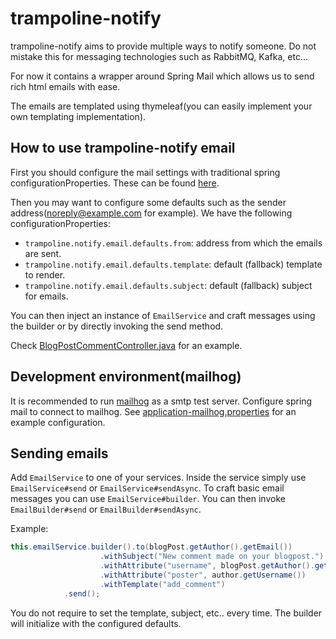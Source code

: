 # trampoline-notify

trampoline-notify aims to provide multiple ways to notify someone.
Do not mistake this for messaging technologies such as RabbitMQ, Kafka, etc...

For now it contains a wrapper around Spring Mail which allows us to send rich html emails with ease.

The emails are templated using thymeleaf(you can easily implement your own templating implementation).

## How to use trampoline-notify email

First you should configure the mail settings with traditional spring configurationProperties.
These can be found [here](../docs/application-prod-example.configurationProperties).

Then you may want to configure some defaults such as the sender address(noreply@example.com for example).
We have the following configurationProperties:

- `trampoline.notify.email.defaults.from`: address from which the emails are sent.
- `trampoline.notify.email.defaults.template`: default (fallback) template to render.
- `trampoline.notify.email.defaults.subject`: default (fallback) subject for emails. 

You can then inject an instance of `EmailService` and craft messages using the builder or by directly invoking the send method.

Check [BlogPostCommentController.java](../example-app/src/main/java/com/lucadev/example/trampoline/web/controller/BlogPostCommentController.java) for an example.

## Development environment(mailhog)

It is recommended to run [mailhog](https://github.com/mailhog/MailHog) as a smtp test server.
Configure spring mail to connect to mailhog. See [application-mailhog.properties](../example-app/src/main/resources/application-mailhog.properties) for an example configuration.

## Sending emails

Add `EmailService` to one of your services. Inside the service simply use `EmailService#send` or `EmailService#sendAsync`.
To craft basic email messages you can use `EmailService#builder`. You can then invoke `EmailBuilder#send` or `EmailBuilder#sendAsync`.

Example:

```java
this.emailService.builder().to(blogPost.getAuthor().getEmail())
					.withSubject("New comment made on your blogpost.")
					.withAttribute("username", blogPost.getAuthor().getUsername())
					.withAttribute("poster", author.getUsername())
					.withTemplate("add_comment")
			.send();
```

You do not require to set the template, subject, etc.. every time. The builder will initialize with the configured defaults.